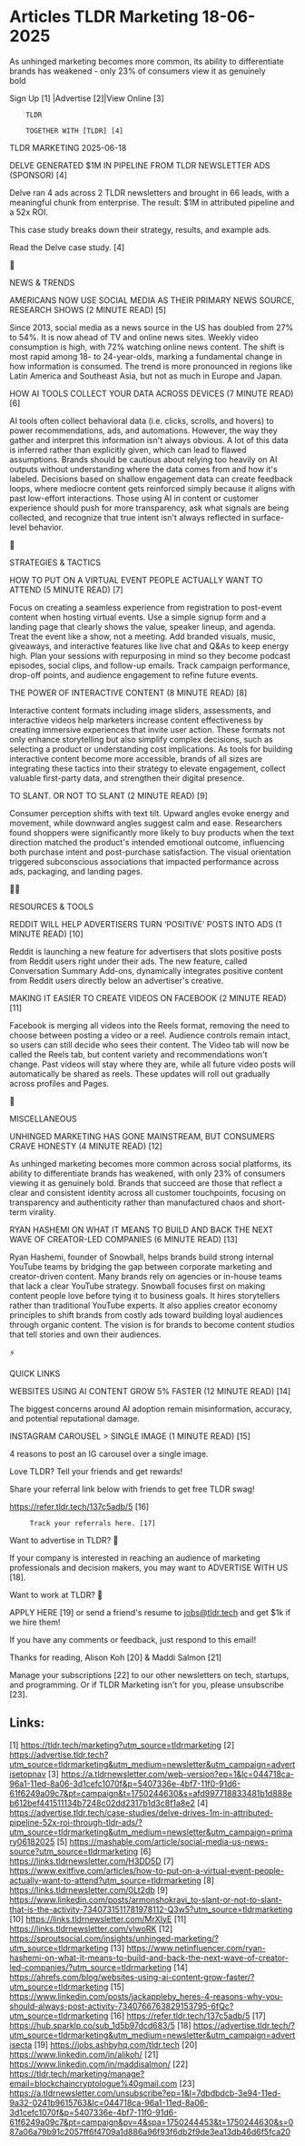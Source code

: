 # Articles TLDR Marketing 18-06-2025

As unhinged marketing becomes more common, its ability to
differentiate brands has weakened - only 23% of consumers view it as
genuinely
bold ‌ ‌ ‌ ‌ ‌ ‌ ‌ ‌ ‌ ‌ ‌ ‌ ‌ ‌ ‌ ‌ ‌ ‌ ‌ ‌ ‌ ‌ ‌ ‌ ‌ ‌  ‌ ‌ ‌ ‌ ‌ ‌ ‌ ‌ ‌ ‌ ‌ ‌ ‌ ‌ ‌ ‌ ‌ ‌ ‌ ‌ ‌ ‌ ‌ ‌ ‌ ‌ 


 Sign Up [1] |Advertise [2]|View Online [3] 

		TLDR 

		TOGETHER WITH [TLDR] [4]

TLDR MARKETING 2025-06-18

 DELVE GENERATED $1M IN PIPELINE FROM TLDR NEWSLETTER ADS (SPONSOR)
[4] 

 Delve ran 4 ads across 2 TLDR newsletters and brought in 66 leads,
with a meaningful chunk from enterprise. The result: $1M in attributed
pipeline and a 52x ROI.

This case study breaks down their strategy, results, and example ads.

Read the Delve case study. [4]

📱 

NEWS & TRENDS

 AMERICANS NOW USE SOCIAL MEDIA AS THEIR PRIMARY NEWS SOURCE, RESEARCH
SHOWS (2 MINUTE READ) [5] 

 Since 2013, social media as a news source in the US has doubled from
27% to 54%. It is now ahead of TV and online news sites. Weekly video
consumption is high, with 72% watching online news content. The shift
is most rapid among 18- to 24-year-olds, marking a fundamental change
in how information is consumed. The trend is more pronounced in
regions like Latin America and Southeast Asia, but not as much in
Europe and Japan. 

 HOW AI TOOLS COLLECT YOUR DATA ACROSS DEVICES (7 MINUTE READ) [6] 

 AI tools often collect behavioral data (i.e. clicks, scrolls, and
hovers) to power recommendations, ads, and automations. However, the
way they gather and interpret this information isn't always obvious. A
lot of this data is inferred rather than explicitly given, which can
lead to flawed assumptions. Brands should be cautious about relying
too heavily on AI outputs without understanding where the data comes
from and how it's labeled. Decisions based on shallow engagement data
can create feedback loops, where mediocre content gets reinforced
simply because it aligns with past low-effort interactions. Those
using AI in content or customer experience should push for more
transparency, ask what signals are being collected, and recognize that
true intent isn't always reflected in surface-level behavior. 

🚀 

STRATEGIES & TACTICS

 HOW TO PUT ON A VIRTUAL EVENT PEOPLE ACTUALLY WANT TO ATTEND (5
MINUTE READ) [7] 

 Focus on creating a seamless experience from registration to
post-event content when hosting virtual events. Use a simple signup
form and a landing page that clearly shows the value, speaker lineup,
and agenda. Treat the event like a show, not a meeting. Add branded
visuals, music, giveaways, and interactive features like live chat and
Q&As to keep energy high. Plan your sessions with repurposing in mind
so they become podcast episodes, social clips, and follow-up emails.
Track campaign performance, drop-off points, and audience engagement
to refine future events. 

 THE POWER OF INTERACTIVE CONTENT (8 MINUTE READ) [8] 

 Interactive content formats including image sliders, assessments, and
interactive videos help marketers increase content effectiveness by
creating immersive experiences that invite user action. These formats
not only enhance storytelling but also simplify complex decisions,
such as selecting a product or understanding cost implications. As
tools for building interactive content become more accessible, brands
of all sizes are integrating these tactics into their strategy to
elevate engagement, collect valuable first-party data, and strengthen
their digital presence. 

 TO SLANT. OR NOT TO SLANT (2 MINUTE READ) [9] 

 Consumer perception shifts with text tilt. Upward angles evoke energy
and movement, while downward angles suggest calm and ease. Researchers
found shoppers were significantly more likely to buy products when the
text direction matched the product's intended emotional outcome,
influencing both purchase intent and post-purchase satisfaction. The
visual orientation triggered subconscious associations that impacted
performance across ads, packaging, and landing pages. 

🧑‍💻 

RESOURCES & TOOLS

 REDDIT WILL HELP ADVERTISERS TURN ‘POSITIVE' POSTS INTO ADS (1
MINUTE READ) [10] 

 Reddit is launching a new feature for advertisers that slots positive
posts from Reddit users right under their ads. The new feature, called
Conversation Summary Add-ons, dynamically integrates positive content
from Reddit users directly below an advertiser's creative. 

 MAKING IT EASIER TO CREATE VIDEOS ON FACEBOOK (2 MINUTE READ) [11] 

 Facebook is merging all videos into the Reels format, removing the
need to choose between posting a video or a reel. Audience controls
remain intact, so users can still decide who sees their content. The
Video tab will now be called the Reels tab, but content variety and
recommendations won't change. Past videos will stay where they are,
while all future video posts will automatically be shared as reels.
These updates will roll out gradually across profiles and Pages. 

🎁 

MISCELLANEOUS

 UNHINGED MARKETING HAS GONE MAINSTREAM, BUT CONSUMERS CRAVE HONESTY
(4 MINUTE READ) [12] 

 As unhinged marketing becomes more common across social platforms,
its ability to differentiate brands has weakened, with only 23% of
consumers viewing it as genuinely bold. Brands that succeed are those
that reflect a clear and consistent identity across all customer
touchpoints, focusing on transparency and authenticity rather than
manufactured chaos and short-term virality. 

 RYAN HASHEMI ON WHAT IT MEANS TO BUILD AND BACK THE NEXT WAVE OF
CREATOR-LED COMPANIES (6 MINUTE READ) [13] 

 Ryan Hashemi, founder of Snowball, helps brands build strong internal
YouTube teams by bridging the gap between corporate marketing and
creator-driven content. Many brands rely on agencies or in-house teams
that lack a clear YouTube strategy. Snowball focuses first on making
content people love before tying it to business goals. It hires
storytellers rather than traditional YouTube experts. It also applies
creator economy principles to shift brands from costly ads toward
building loyal audiences through organic content. The vision is for
brands to become content studios that tell stories and own their
audiences. 

⚡ 

QUICK LINKS

 WEBSITES USING AI CONTENT GROW 5% FASTER (12 MINUTE READ) [14] 

 The biggest concerns around AI adoption remain misinformation,
accuracy, and potential reputational damage. 

 INSTAGRAM CAROUSEL > SINGLE IMAGE (1 MINUTE READ) [15] 

 4 reasons to post an IG carousel over a single image. 

Love TLDR? Tell your friends and get rewards!

 Share your referral link below with friends to get free TLDR swag! 

 https://refer.tldr.tech/137c5adb/5 [16] 

		 Track your referrals here. [17] 

Want to advertise in TLDR? 📰

 If your company is interested in reaching an audience of marketing
professionals and decision makers, you may want to ADVERTISE WITH US
[18]. 

Want to work at TLDR? 💼

 APPLY HERE [19] or send a friend's resume to jobs@tldr.tech and get
$1k if we hire them! 

 If you have any comments or feedback, just respond to this email! 

Thanks for reading, 
Alison Koh [20] & Maddi Salmon [21] 

 Manage your subscriptions [22] to our other newsletters on tech,
startups, and programming. Or if TLDR Marketing isn't for you, please
unsubscribe [23]. 

 

Links:
------
[1] https://tldr.tech/marketing?utm_source=tldrmarketing
[2] https://advertise.tldr.tech?utm_source=tldrmarketing&utm_medium=newsletter&utm_campaign=advertisetopnav
[3] https://a.tldrnewsletter.com/web-version?ep=1&lc=044718ca-96a1-11ed-8a06-3d1cefc1070f&p=5407336e-4bf7-11f0-91d6-61f6249a09c7&pt=campaign&t=1750244630&s=afd997718833481b1d888eb612bef441511134b7248c02dd2317b1d3c8f1a8e2
[4] https://advertise.tldr.tech/case-studies/delve-drives-1m-in-attributed-pipeline-52x-roi-through-tldr-ads/?utm_source=tldrmarketing&utm_medium=newsletter&utm_campaign=primary06182025
[5] https://mashable.com/article/social-media-us-news-source?utm_source=tldrmarketing
[6] https://links.tldrnewsletter.com/H3DD5D
[7] https://www.exitfive.com/articles/how-to-put-on-a-virtual-event-people-actually-want-to-attend?utm_source=tldrmarketing
[8] https://links.tldrnewsletter.com/0Lt2db
[9] https://www.linkedin.com/posts/armonshokravi_to-slant-or-not-to-slant-that-is-the-activity-7340731511781978112-Q3w5?utm_source=tldrmarketing
[10] https://links.tldrnewsletter.com/MrXIyE
[11] https://links.tldrnewsletter.com/vlwoRK
[12] https://sproutsocial.com/insights/unhinged-marketing/?utm_source=tldrmarketing
[13] https://www.netinfluencer.com/ryan-hashemi-on-what-it-means-to-build-and-back-the-next-wave-of-creator-led-companies/?utm_source=tldrmarketing
[14] https://ahrefs.com/blog/websites-using-ai-content-grow-faster/?utm_source=tldrmarketing
[15] https://www.linkedin.com/posts/jackappleby_heres-4-reasons-why-you-should-always-post-activity-7340766763829153795-6fQc?utm_source=tldrmarketing
[16] https://refer.tldr.tech/137c5adb/5
[17] https://hub.sparklp.co/sub_1d5b97dcd683/5
[18] https://advertise.tldr.tech/?utm_source=tldrmarketing&utm_medium=newsletter&utm_campaign=advertisecta
[19] https://jobs.ashbyhq.com/tldr.tech
[20] https://www.linkedin.com/in/alikoh/
[21] https://www.linkedin.com/in/maddisalmon/
[22] https://tldr.tech/marketing/manage?email=blockchaincryptologue%40gmail.com
[23] https://a.tldrnewsletter.com/unsubscribe?ep=1&l=7dbdbdcb-3e94-11ed-9a32-0241b9615763&lc=044718ca-96a1-11ed-8a06-3d1cefc1070f&p=5407336e-4bf7-11f0-91d6-61f6249a09c7&pt=campaign&pv=4&spa=1750244453&t=1750244630&s=087a06a79b91c2057ff6f4709a1d886a96f93f6db2f9de3ea13db46d6f5fca20